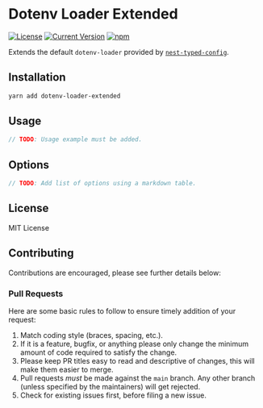 # Dotenv Loader Extended

[![License][license-image]][license-url]
[![Current Version](https://img.shields.io/npm/v/ewl.svg)](https://www.npmjs.com/package/dotenv-loader-extended)
[![npm](https://img.shields.io/npm/dw/ewl.svg)](https://www.npmjs.com/package/dotenv-loader-extended)

[license-url]: https://opensource.org/licenses/MIT
[license-image]: https://img.shields.io/npm/l/make-coverage-badge.svg

Extends the default `dotenv-loader` provided by
[`nest-typed-config`](https://www.npmjs.com/package/nest-typed-config).

## Installation

```sh
yarn add dotenv-loader-extended
```

## Usage

```typescript
// TODO: Usage example must be added.
```

## Options

```typescript
// TODO: Add list of options using a markdown table.
```

## License

MIT License

## Contributing

Contributions are encouraged, please see further details below:

### Pull Requests

Here are some basic rules to follow to ensure timely addition of your request:

1. Match coding style (braces, spacing, etc.).
2. If it is a feature, bugfix, or anything please only change the minimum amount of code required to
   satisfy the change.
3. Please keep PR titles easy to read and descriptive of changes, this will make them easier to
   merge.
4. Pull requests _must_ be made against the `main` branch. Any other branch (unless specified by the
   maintainers) will get rejected.
5. Check for existing issues first, before filing a new issue.
